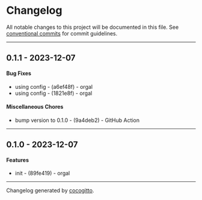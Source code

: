# Changelog
All notable changes to this project will be documented in this file. See [conventional commits](https://www.conventionalcommits.org/) for commit guidelines.

- - -
## 0.1.1 - 2023-12-07
#### Bug Fixes
- using config - (a6ef48f) - orgal
- using config - (1821e8f) - orgal
#### Miscellaneous Chores
- bump version to 0.1.0 - (9a4deb2) - GitHub Action
- - -

## 0.1.0 - 2023-12-07
#### Features
- init - (89fe419) - orgal
- - -

Changelog generated by [cocogitto](https://github.com/cocogitto/cocogitto).